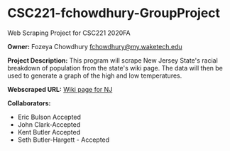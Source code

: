 # CSC221-fchowdhury-GroupProject
Web Scraping Project for CSC221 2020FA

__Owner:__ Fozeya Chowdhury fchowdhury@my.waketech.edu

__Project Description:__ This program will scrape New Jersey State's racial breakdown of population from the state's wiki page. The data will then be used to generate a graph of the high and low temperatures. 

__Webscraped URL:__ [Wiki page for NJ](https://en.wikipedia.org/wiki/Climate_of_New_Jersey)

__Collaborators:__

- Eric Bulson Accepted
- John Clark-Accepted
- Kent Butler Accepted
- Seth Butler-Hargett - Accepted
